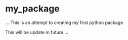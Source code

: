 # my_package
... This is an attempt to creating my first python package

This will be update in future....